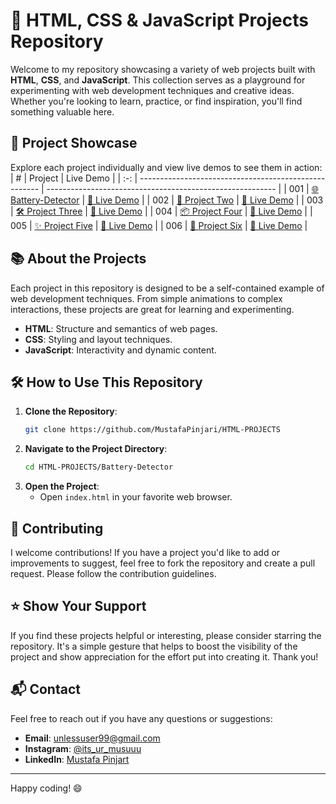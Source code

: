 # 🚀 HTML, CSS & JavaScript Projects Repository

Welcome to my repository showcasing a variety of web projects built with **HTML**, **CSS**, and **JavaScript**. This collection serves as a playground for experimenting with web development techniques and creative ideas. Whether you're looking to learn, practice, or find inspiration, you'll find something valuable here.

## 🌟 Project Showcase

Explore each project individually and view live demos to see them in action:
|  #  | Project                                               | Live Demo                                                 |
| :-: | ----------------------------------------------------- | --------------------------------------------------------- |
| 001 | [🌐 Battery-Detector](https://github.com/MustafaPinjari/Battery-Detector) | [🔗 Live Demo](https://batterydetector.netlify.app/)  |
| 002 | [🎨 Project Two](https://github.com/MustafaPinjari/HTML-PROJECTS) | [🔗 Live Demo](https://your-live-demo-link.com/project-two)  |
| 003 | [🛠️ Project Three](https://github.com/MustafaPinjari/HTML-PROJECTS) | [🔗 Live Demo](https://your-live-demo-link.com/project-three)  |
| 004 | [📦 Project Four](https://github.com/MustafaPinjari/HTML-PROJECTS) | [🔗 Live Demo](https://your-live-demo-link.com/project-four)  |
| 005 | [✨ Project Five](https://github.com/MustafaPinjari/HTML-PROJECTS) | [🔗 Live Demo](https://your-live-demo-link.com/project-five)  |
| 006 | [🔧 Project Six](https://github.com/MustafaPinjari/HTML-PROJECTS) | [🔗 Live Demo](https://your-live-demo-link.com/project-six)  |

## 📚 About the Projects

Each project in this repository is designed to be a self-contained example of web development techniques. From simple animations to complex interactions, these projects are great for learning and experimenting.

- **HTML**: Structure and semantics of web pages. 
- **CSS**: Styling and layout techniques. 
- **JavaScript**: Interactivity and dynamic content. 

## 🛠️ How to Use This Repository

1. **Clone the Repository**: 
   ```sh
   git clone https://github.com/MustafaPinjari/HTML-PROJECTS
   ```
2. **Navigate to the Project Directory**:
   ```sh
   cd HTML-PROJECTS/Battery-Detector
   ```
3. **Open the Project**:
   - Open `index.html` in your favorite web browser.

## 🤝 Contributing

I welcome contributions! If you have a project you'd like to add or improvements to suggest, feel free to fork the repository and create a pull request. Please follow the contribution guidelines.

## ⭐ Show Your Support

If you find these projects helpful or interesting, please consider starring the repository. It's a simple gesture that helps to boost the visibility of the project and show appreciation for the effort put into creating it. Thank you!

## 📬 Contact

Feel free to reach out if you have any questions or suggestions:
- **Email**: unlessuser99@gmail.com
- **Instagram**: [@its_ur_musuuu](https://www.instagram.com/its_ur_musuuu/)
- **LinkedIn**: [Mustafa Pinjart](https://www.linkedin.com/in/mustafa-pinjari-287625256/)

---

Happy coding! 😄
